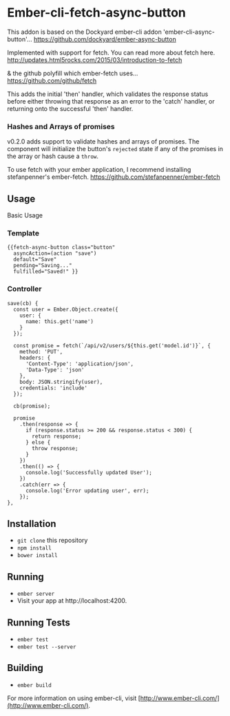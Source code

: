 
# Ember-cli-fetch-async-button


This addon is based on the Dockyard ember-cli addon 'ember-cli-async-button'...
https://github.com/dockyard/ember-async-button

Implemented with support for fetch. You can read more about fetch here.
http://updates.html5rocks.com/2015/03/introduction-to-fetch

& the github polyfill which ember-fetch uses...
https://github.com/github/fetch

This adds the initial 'then' handler, which validates the response status before either
throwing that response as an error to the 'catch' handler, or returning onto the successful
'then' handler.

### Hashes and Arrays of promises
v0.2.0 adds support to validate hashes and arrays of promises. The component will initialize
the button's `rejected` state if any of the promises in the array or hash cause a `throw`.

To use fetch with your ember application, I recommend installing stefanpenner's ember-fetch.
https://github.com/stefanpenner/ember-fetch


## Usage

Basic Usage

### Template
```
{{fetch-async-button class="button"
  asyncAction=(action "save")
  default="Save"
  pending="Saving..."
  fulfilled="Saved!" }}
```

### Controller
```
save(cb) {
  const user = Ember.Object.create({
    user: {
      name: this.get('name')
    }
  });

  const promise = fetch(`/api/v2/users/${this.get('model.id')}`, {
    method: 'PUT',
    headers: {
      'Content-Type': 'application/json',
      'Data-Type': 'json'
    },
    body: JSON.stringify(user),
    credentials: 'include'
  });

  cb(promise);

  promise
    .then(response => {
      if (response.status >= 200 && response.status < 300) {
        return response;
      } else {
        throw response;
      }
    })
    .then(() => {
      console.log('Successfully updated User');
    })
    .catch(err => {
      console.log('Error updating user', err);
    });
},
```


## Installation

* `git clone` this repository
* `npm install`
* `bower install`

## Running

* `ember server`
* Visit your app at http://localhost:4200.

## Running Tests

* `ember test`
* `ember test --server`

## Building

* `ember build`

For more information on using ember-cli, visit [http://www.ember-cli.com/](http://www.ember-cli.com/).
